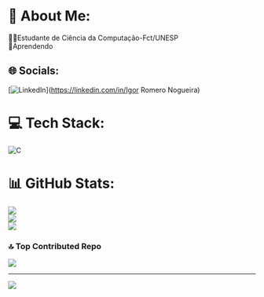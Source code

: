 # 💫 About Me:
👨‍💻Estudante de Ciência da Computação-Fct/UNESP<br>🌱Aprendendo


## 🌐 Socials:
[![LinkedIn](https://img.shields.io/badge/LinkedIn-%230077B5.svg?logo=linkedin&logoColor=white)](https://linkedin.com/in/Igor Romero Nogueira) 

# 💻 Tech Stack:
![C](https://img.shields.io/badge/c-%2300599C.svg?style=for-the-badge&logo=c&logoColor=white)
# 📊 GitHub Stats:
![](https://github-readme-stats.vercel.app/api?username=RomeroNog&theme=dark&hide_border=false&include_all_commits=false&count_private=false)<br/>
![](https://github-readme-streak-stats.herokuapp.com/?user=RomeroNog&theme=dark&hide_border=false)<br/>
![](https://github-readme-stats.vercel.app/api/top-langs/?username=RomeroNog&theme=dark&hide_border=false&include_all_commits=false&count_private=false&layout=compact)

### 🔝 Top Contributed Repo
![](https://github-contributor-stats.vercel.app/api?username=RomeroNog&limit=5&theme=dark&combine_all_yearly_contributions=true)

---
[![](https://visitcount.itsvg.in/api?id=RomeroNog&icon=0&color=0)](https://visitcount.itsvg.in)

<!-- Proudly created with GPRM ( https://gprm.itsvg.in ) -->
